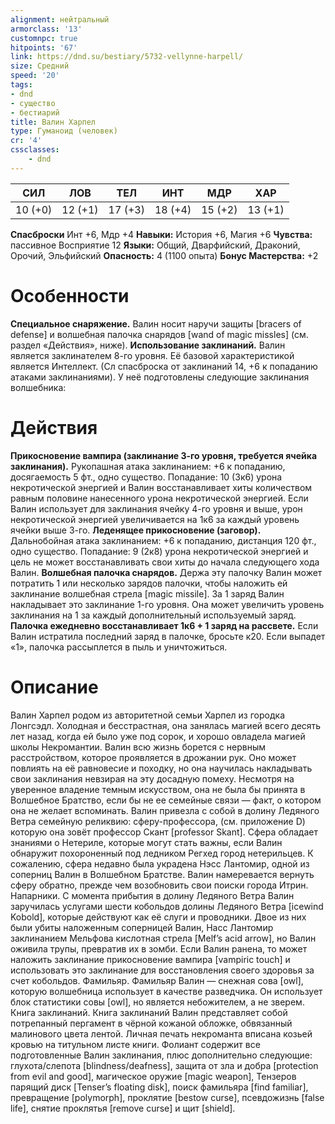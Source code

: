 ```yaml
---
alignment: нейтральный
armorclass: '13'
customnpc: true
hitpoints: '67'
link: https://dnd.su/bestiary/5732-vellynne-harpell/
size: Средний
speed: '20'
tags:
- dnd
- существо
- бестиарий
title: Валин Харпел
type: Гуманоид (человек)
cr: '4'
cssclasses:
    - dnd
---
```



| СИЛ | ЛОВ | ТЕЛ | ИНТ | МДР | ХАР |
|---|---|---|---|---|---|
| 10 (+0) | 12 (+1) | 17 (+3) | 18 (+4) | 15 (+2) | 13 (+1) |
**Спасброски** Инт +6, Мдр +4
**Навыки:** История +6, Магия +6
**Чувства:** пассивное Восприятие 12
**Языки:** Общий, Дварфийский, Драконий, Орочий, Эльфийский
**Опасность:** 4 (1100 опыта)
**Бонус Мастерства:** +2


# Особенности
**Специальное снаряжение.** Валин носит наручи защиты [bracers of defense] и волшебная палочка снарядов [wand of magic missles] (см. раздел «Действия», ниже).
**Использование заклинаний.** Валин является заклинателем 8-го уровня. Её базовой характеристикой является Интеллект. (Сл спасброска от заклинаний 14, +6 к попаданию атаками заклинаниями). У неё подготовлены следующие заклинания волшебника:


# Действия
**Прикосновение вампира (заклинание 3-го уровня, требуется ячейка заклинания).** Рукопашная атака заклинанием: +6 к попаданию, досягаемость 5 фт., одно существо. Попадание: 10 (3к6) урона некротической энергией и Валин восстанавливает хиты количеством равным половине нанесенного урона некротической энергией. Если Валин использует для заклинания ячейку 4-го уровня и выше, урон некротической энергией увеличивается на 1к6 за каждый уровень ячейки выше 3-го.
**Леденящее прикосновение (заговор).** Дальнобойная атака заклинанием: +6 к попаданию, дистанция 120 фт., одно существо. Попадание: 9 (2к8) урона некротической энергией и цель не может восстанавливать свои хиты до начала следующего хода Валин.
**Волшебная палочка снарядов.** Держа эту палочку Валин может потратить 1 или несколько зарядов палочки, чтобы наложить ей заклинание волшебная стрела [magic missile]. За 1 заряд Валин накладывает это заклинание 1-го уровня. Она может увеличить уровень заклинания на 1 за каждый дополнительный используемый заряд.
**Палочка ежедневно восстанавливает 1к6 + 1 заряд на рассвете.** Если Валин истратила последний заряд в палочке, бросьте к20. Если выпадет «1», палочка рассыплется в пыль и уничтожиться.


# Описание
Валин Харпел родом из авторитетной семьи Харпел из городка Лонгсэдл. Холодная и бесстрастная, она занялась магией всего десять лет назад, когда ей было уже под сорок, и хорошо овладела магией школы Некромантии. Валин всю жизнь борется с нервным расстройством, которое проявляется в дрожании рук. Оно может повлиять на её равновесие и походку, но она научилась накладывать свои заклинания невзирая на эту досадную помеху. Несмотря на уверенное владение темным искусством, она не была бы принята в Волшебное Братство, если бы не ее семейные связи — факт, о котором она не желает вспоминать. Валин привезла с собой в долину Ледяного Ветра семейную реликвию: сферу-профессора, (см. приложение D) которую она зовёт профессор Скант [professor Skant]. Сфера обладает знаниями о Нетериле, которые могут стать важны, если Валин обнаружит похороненный под ледником Регхед город нетерильцев. К сожалению, сфера недавно была украдена Нэсс Лантомир, одной из соперниц Валин в Волшебном Братстве. Валин намеревается вернуть сферу обратно, прежде чем возобновить свои поиски города Итрин. Напарники. С момента прибытия в долину Ледяного Ветра Валин заручилась услугами шести кобольдов долины Ледяного Ветра [icewind Kobold], которые действуют как её слуги и проводники. Двое из них были убиты наложенным соперницей Валин, Насс Лантомир заклинанием Мельфова кислотная стрела [Melf’s acid arrow], но Валин оживила трупы, превратив их в зомби. Если Валин ранена, то может наложить заклинание прикосновение вампира [vampiric touch] и использовать это заклинание для восстановления своего здоровья за счет кобольдов. Фамильяр. Фамильяр Валин — снежная сова [owl], которую волшебница использует в качестве разведчика. Он использует блок статистики совы [owl], но является небожителем, а не зверем. Книга заклинаний. Книга заклинаний Валин представляет собой потрепанный пергамент в чёрной кожаной обложке, обвязанный малинового цвета лентой. Личная печать некроманта вписана козьей кровью на титульном листе книги. Фолиант содержит все подготовленные Валин заклинания, плюс дополнительно следующие: глухота/слепота [blindness/deafness], защита от зла и добра [protection from evil and good], магическое оружие [magic weapon], Тензеров парящий диск [Tenser’s floating disk], поиск фамильяра [find familiar], превращение [polymorph], проклятие [bestow curse], псевдожизнь [false life], снятие проклятья [remove curse] и щит [shield].